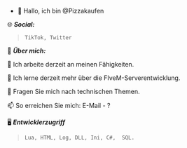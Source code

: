 - 👋 Hallo, ich bin @Pizzakaufen

🌐 ***Social:***
> ``TikTok, Twitter``

💫 ***Über mich:***

🔭 Ich arbeite derzeit an meinen Fähigkeiten.

🌱 Ich lerne derzeit mehr über die FIveM-Serverentwicklung.

💬 Fragen Sie mich nach technischen Themen.

📫 So erreichen Sie mich: E-Mail - ?

🖥️ ***Entwicklerzugriff***
> ``Lua, HTML, Log, DLL, Ini, C#,  SQL.``